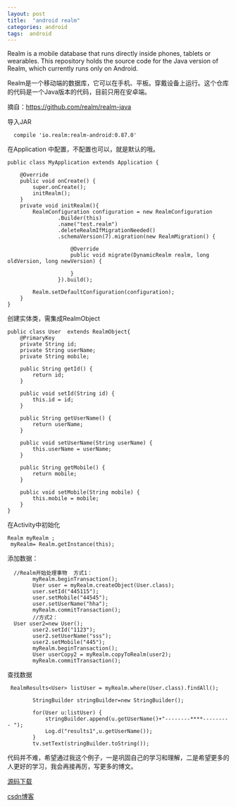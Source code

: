 ```yaml
---
layout: post
title:  "android realm"
categories: android
tags:  android
---
```




Realm is a mobile database that runs directly inside phones, tablets or wearables. This repository holds the source code for the Java version of Realm, which currently runs only on Android.


<!--more-->

Realm是一个移动端的数据库，它可以在手机、平板。穿戴设备上运行。这个仓库的代码是一个Java版本的代码，目前只用在安卓端。

摘自：https://github.com/realm/realm-java

导入JAR
```
  compile 'io.realm:realm-android:0.87.0'

```
在Application 中配置，不配置也可以，就是默认的哦。

```
public class MyApplication extends Application {

    @Override
    public void onCreate() {
        super.onCreate();
        initRealm();
    }
    private void initRealm(){
        RealmConfiguration configuration = new RealmConfiguration
                .Builder(this)
                .name("test.realm")
                .deleteRealmIfMigrationNeeded()
                .schemaVersion(7).migration(new RealmMigration() {

                    @Override
                    public void migrate(DynamicRealm realm, long oldVersion, long newVersion) {

                    }
                }).build();

        Realm.setDefaultConfiguration(configuration);
    }
}
```
创建实体类，需集成RealmObject
```
public class User  extends RealmObject{
    @PrimaryKey
    private String id;
    private String userName;
    private String mobile;

    public String getId() {
        return id;
    }

    public void setId(String id) {
        this.id = id;
    }

    public String getUserName() {
        return userName;
    }

    public void setUserName(String userName) {
        this.userName = userName;
    }

    public String getMobile() {
        return mobile;
    }

    public void setMobile(String mobile) {
        this.mobile = mobile;
    }
}
```
 在Activity中初始化
```
Realm myRealm ;
 myRealm= Realm.getInstance(this);
```

添加数据：
```
  //Realm开始处理事物  方式1：
        myRealm.beginTransaction();
        User user = myRealm.createObject(User.class);
        user.setId("445115");
        user.setMobile("44545");
        user.setUserName("hha");
        myRealm.commitTransaction();
        //方式2：
  User user2=new User();
        user2.setId("1123");
        user2.setUserName("sss");
        user2.setMobile("445");
        myRealm.beginTransaction();
        User userCopy2 = myRealm.copyToRealm(user2);
        myRealm.commitTransaction();

```

查找数据

```
 RealmResults<User> listUser = myRealm.where(User.class).findAll();

        StringBuilder stringBuilder=new StringBuilder();

        for(User u:listUser) {
            stringBuilder.append(u.getUserName()+"--------****--------- ");
            Log.d("results1",u.getUserName());
        }
        tv.setText(stringBuilder.toString());

```

代码并不难，希望通过我这个例子，一是巩固自己的学习和理解，二是希望更多的人更好的学习，我会再接再厉，写更多的博文。

[源码下载](https://github.com/forezp/RealmJavaTest)

[csdn博客](http://blog.csdn.net/forezp)


